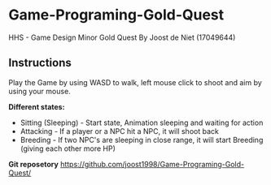 # Game-Programing-Gold-Quest

HHS - Game Design Minor Gold Quest By Joost de Niet (17049644)

## Instructions

Play the Game by using WASD to walk, left mouse click to shoot and aim by using your mouse.

**Different states:**
 - Sitting (Sleeping) - Start state, Animation sleeping and waiting for action
 - Attacking - If a player or a NPC hit a NPC, it will shoot back 
 - Breeding - If two NPC's are sleeping in close range, it will start Breeding (giving each other more HP)
 
 **Git reposetory**
 https://github.com/joost1998/Game-Programing-Gold-Quest/
